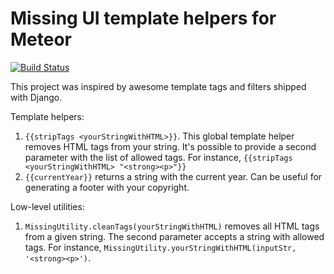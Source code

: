 Missing UI template helpers for Meteor
=========================

[![Build Status](https://travis-ci.org/msamoylov/meteor-missing-helpers.svg?branch=master)](https://travis-ci.org/msamoylov/meteor-missing-helpers)

This project was inspired by awesome template tags and filters shipped with Django.

Template helpers:

1. ```{{stripTags <yourStringWithHTML>}}```. This global template helper removes HTML tags from your string. It's
possible to provide a second parameter with the list of allowed tags. For instance, ```{{stripTags <yourStringWithHTML> "<strong><p>"}}```
2. ```{{currentYear}}``` returns a string with the current year. Can be useful for generating a footer with your copyright.

Low-level utilities:

1. ```MissingUtility.cleanTags(yourStringWithHTML)``` removes all HTML tags from a given string. The second parameter
accepts a string with allowed tags. For instance,  ```MissingUtility.yourStringWithHTML(inputStr, '<strong><p>')```.


